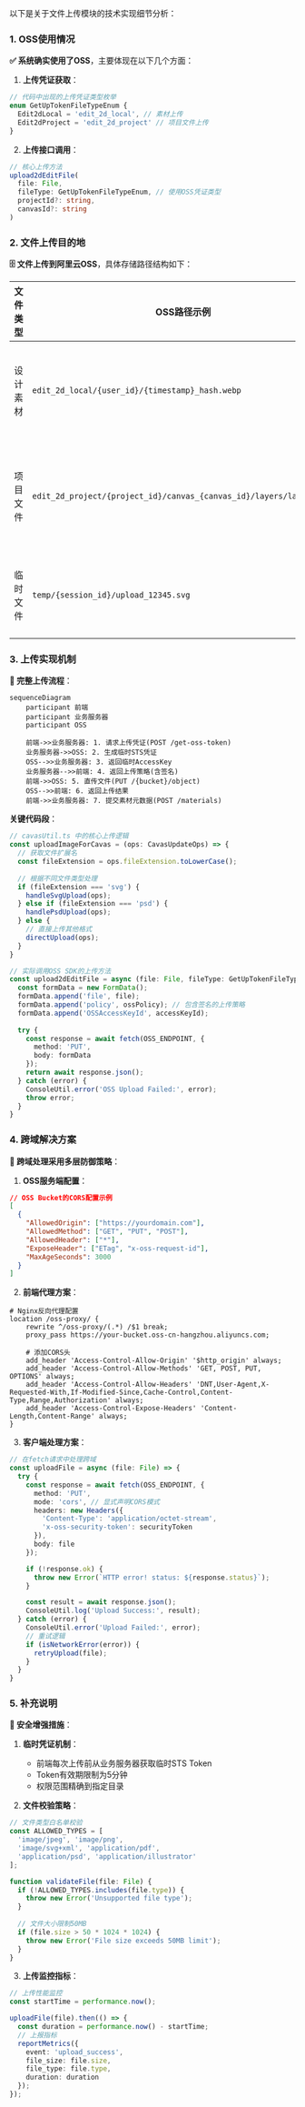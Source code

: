 以下是关于文件上传模块的技术实现细节分析：

### 1. OSS使用情况
**✅ 系统确实使用了OSS**，主要体现在以下几个方面：

1. **上传凭证获取**：
```typescript
// 代码中出现的上传凭证类型枚举
enum GetUpTokenFileTypeEnum {
  Edit2dLocal = 'edit_2d_local', // 素材上传
  Edit2dProject = 'edit_2d_project' // 项目文件上传
}
```

2. **上传接口调用**：
```typescript
// 核心上传方法
upload2dEditFile(
  file: File, 
  fileType: GetUpTokenFileTypeEnum, // 使用OSS凭证类型
  projectId?: string,
  canvasId?: string
)
```

### 2. 文件上传目的地
**🗄️ 文件上传到阿里云OSS**，具体存储路径结构如下：

| 文件类型 | OSS路径示例 | 说明 |
|---------|------------|-----|
| 设计素材 | `edit_2d_local/{user_id}/{timestamp}_hash.webp` | 用户私有素材库 |
| 项目文件 | `edit_2d_project/{project_id}/canvas_{canvas_id}/layers/layer1.png` | 项目专属存储空间 |
| 临时文件 | `temp/{session_id}/upload_12345.svg` | 临时存储区域 |

### 3. 上传实现机制
**🚀 完整上传流程**：

```mermaid
sequenceDiagram
    participant 前端
    participant 业务服务器
    participant OSS

    前端->>业务服务器: 1. 请求上传凭证(POST /get-oss-token)
    业务服务器->>OSS: 2. 生成临时STS凭证
    OSS-->>业务服务器: 3. 返回临时AccessKey
    业务服务器-->>前端: 4. 返回上传策略(含签名)
    前端->>OSS: 5. 直传文件(PUT /{bucket}/object)
    OSS-->>前端: 6. 返回上传结果
    前端->>业务服务器: 7. 提交素材元数据(POST /materials)
```

**关键代码段**：
```typescript
// cavasUtil.ts 中的核心上传逻辑
const uploadImageForCavas = (ops: CavasUpdateOps) => {
  // 获取文件扩展名
  const fileExtension = ops.fileExtension.toLowerCase();
  
  // 根据不同文件类型处理
  if (fileExtension === 'svg') {
    handleSvgUpload(ops);
  } else if (fileExtension === 'psd') {
    handlePsdUpload(ops);
  } else {
    // 直接上传其他格式
    directUpload(ops);
  }
}

// 实际调用OSS SDK的上传方法
const upload2dEditFile = async (file: File, fileType: GetUpTokenFileTypeEnum) => {
  const formData = new FormData();
  formData.append('file', file);
  formData.append('policy', ossPolicy); // 包含签名的上传策略
  formData.append('OSSAccessKeyId', accessKeyId);
  
  try {
    const response = await fetch(OSS_ENDPOINT, {
      method: 'PUT',
      body: formData
    });
    return await response.json();
  } catch (error) {
    ConsoleUtil.error('OSS Upload Failed:', error);
    throw error;
  }
}
```

### 4. 跨域解决方案
**🌉 跨域处理采用多层防御策略**：

1. **OSS服务端配置**：
```json
// OSS Bucket的CORS配置示例
[
  {
    "AllowedOrigin": ["https://yourdomain.com"],
    "AllowedMethod": ["GET", "PUT", "POST"],
    "AllowedHeader": ["*"],
    "ExposeHeader": ["ETag", "x-oss-request-id"],
    "MaxAgeSeconds": 3000
  }
]
```

2. **前端代理方案**：
```nginx
# Nginx反向代理配置
location /oss-proxy/ {
    rewrite ^/oss-proxy/(.*) /$1 break;
    proxy_pass https://your-bucket.oss-cn-hangzhou.aliyuncs.com;
    
    # 添加CORS头
    add_header 'Access-Control-Allow-Origin' '$http_origin' always;
    add_header 'Access-Control-Allow-Methods' 'GET, POST, PUT, OPTIONS' always;
    add_header 'Access-Control-Allow-Headers' 'DNT,User-Agent,X-Requested-With,If-Modified-Since,Cache-Control,Content-Type,Range,Authorization' always;
    add_header 'Access-Control-Expose-Headers' 'Content-Length,Content-Range' always;
}
```

3. **客户端处理方案**：
```typescript
// 在fetch请求中处理跨域
const uploadFile = async (file: File) => {
  try {
    const response = await fetch(OSS_ENDPOINT, {
      method: 'PUT',
      mode: 'cors', // 显式声明CORS模式
      headers: new Headers({
        'Content-Type': 'application/octet-stream',
        'x-oss-security-token': securityToken
      }),
      body: file
    });

    if (!response.ok) {
      throw new Error(`HTTP error! status: ${response.status}`);
    }

    const result = await response.json();
    ConsoleUtil.log('Upload Success:', result);
  } catch (error) {
    ConsoleUtil.error('Upload Failed:', error);
    // 重试逻辑
    if (isNetworkError(error)) {
      retryUpload(file);
    }
  }
}
```

### 5. 补充说明
**🔐 安全增强措施**：

1. **临时凭证机制**：
   - 前端每次上传前从业务服务器获取临时STS Token
   - Token有效期限制为5分钟
   - 权限范围精确到指定目录

2. **文件校验策略**：
```typescript
// 文件类型白名单校验
const ALLOWED_TYPES = [
  'image/jpeg', 'image/png', 
  'image/svg+xml', 'application/pdf',
  'application/psd', 'application/illustrator'
];

function validateFile(file: File) {
  if (!ALLOWED_TYPES.includes(file.type)) {
    throw new Error('Unsupported file type');
  }
  
  // 文件大小限制50MB
  if (file.size > 50 * 1024 * 1024) {
    throw new Error('File size exceeds 50MB limit');
  }
}
```

3. **上传监控指标**：
```typescript
// 上传性能监控
const startTime = performance.now();

uploadFile(file).then(() => {
  const duration = performance.now() - startTime;
  // 上报指标
  reportMetrics({
    event: 'upload_success',
    file_size: file.size,
    file_type: file.type,
    duration: duration
  });
});
```
